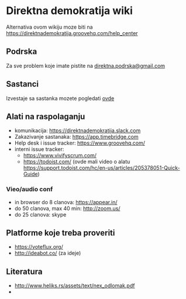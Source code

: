 # Direktna demokratija wiki #

Alternativa ovom wikiju moze biti na https://direktnademokratija.groovehq.com/help_center


## Podrska ##
Za sve problem koje imate pistite na direktna.podrska@gmail.com

## Sastanci ##
Izvestaje sa sastanka mozete pogledati [ovde](sastanci.md)

## Alati na raspolaganju ##
 - komunikacija: https://direktnademokratija.slack.com
 - Zakazivanje sastanaka: https://app.timebridge.com
 - Help desk i issue tracker: https://www.groovehq.com/
 - interni issue tracker: 
     -  https://www.vivifyscrum.com/
     -  https://todoist.com/ (ovde mali video o alatu https://support.todoist.com/hc/en-us/articles/205378051-Quick-Guide)
     
### Vieo/audio conf ##
 - in browser do 8 clanova: https://appear.in/
 - do 50 clanova, max 40 min: http://zoom.us/
 - do 25 clanova: skype
 
## Platforme koje treba proveriti ##
 - https://voteflux.org/
 - http://ideabot.co/ (za ideje)
 

## Literatura ##
 - http://www.heliks.rs/assets/text/nex_odlomak.pdf
 - 